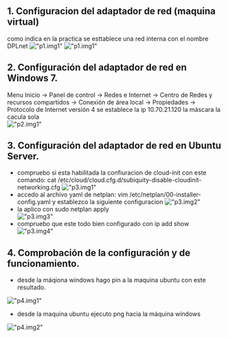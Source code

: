 ## 1. Configuracion del adaptador de red (maquina virtual)
como indica en la practica se esttablece una red interna con el nombre DPLnet
!["p1.img1"](img/punto1-img1.png)
!["p1.img1"](img/punto1-img2.png)
## 2. Configuración del adaptador de red en Windows 7.
Menu Inicio -> Panel de control -> Redes e Internet -> Centro de Redes y recursos compartidos -> Conexión de área local 
-> Propiedades -> Protocolo de Internet versión 4
se establece la ip 10.70.21.120 la máscara la cacula sola\
!["p2.img1"](img/punto2-img1.png)
## 3. Configuración del adaptador de red en Ubuntu Server.
- compruebo si esta habilitada la confiuracion de cloud-init con este comando: cat /etc/cloud/cloud.cfg.d/subiquity-disable-cloudinit-networking.cfg
!["p3.img1"](img/punto3-img1.png)
- accedo al archivo yaml de netplan: vim /etc/netplan/00-installer-config.yaml y establezco la siguiente configuracion
!["p3.img2"](img/punto3-img2.png)
- la aplico con sudo netplan apply\
!["p3.img3"](img/punto3-img3.png)
- compruebo que este todo bien configurado con ip add show\
!["p3.img4"](img/punto3-img4.png)
## 4. Comprobación de la configuración y de funcionamiento.
- desde la máqiona windows hago pin a la maquina ubuntu con este resultado.
 
!["p4.img1"](img/punto4-img1.png)
- desde la maquina ubuntu ejecuto png hacia la máquina windows

 !["p4.img2"](img/punto4-img2.png)